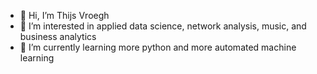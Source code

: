 - 👋 Hi, I’m Thijs Vroegh
- 👀 I’m interested in applied data science, network analysis, music, and business analytics 
- 🌱 I’m currently learning more python and more automated machine learning 

<!---
ThijsVroegh/ThijsVroegh is a ✨ special ✨ repository because its `README.md` (this file) appears on your GitHub profile.
You can click the Preview link to take a look at your changes.
--->
